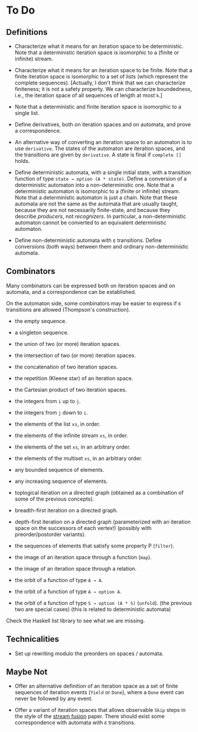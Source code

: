 # To Do

## Definitions

* Characterize what it means for an iteration space to be
  deterministic. Note that a deterministic iteration space
  is isomorphic to a (finite or infinite) stream.

* Characterize what it means for an iteration space to be
  finite. Note that a finite iteration space is isomorphic
  to a set of lists (which represent the complete sequences).
  [Actually, I don't think that we can characterize finiteness;
  it is not a safety property. We can characterize boundedness,
  i.e., the iteration space of all sequences of length at most `k`.]

* Note that a deterministic and finite iteration space is
  isomorphic to a single list.

* Define derivatives, both on iteration spaces and on automata,
  and prove a correspondence.

* An alternative way of converting an iteration space to an automaton is to
  use `derivative`. The states of the automaton are iteration spaces, and the
  transitions are given by `derivative`. A state is final if `complete []`
  holds.

* Define deterministic automata, with a single initial state, with a
  transition function of type `state → option (A * state)`.
  Define a conversion of a deterministic automaton into
  a non-deterministic one.
  Note that a deterministic automaton is isomorphic
  to a (finite or infinite) stream.
  Note that a deterministic automaton is just a chain.
  Note that these automata are not the same as the automata that are
  usually taught, because they are not necessarily finite-state, and
  because they describe *producers*, not *recognizers*.
  In particular, a non-deterministic automaton cannot be
  converted to an equivalent deterministic automaton.

* Define non-deterministic automata with ε transitions. Define conversions
  (both ways) between them and ordinary non-deterministic automata.

## Combinators

Many combinators can be expressed both on iteration spaces
and on automata, and a correspondence can be established.

On the automaton side, some combinators may be easier to express
if ε transitions are allowed (Thompson's construction).

* the empty sequence.
* a singleton sequence.
* the union of two (or more) iteration spaces.
* the intersection of two (or more) iteration spaces.
* the concatenation of two iteration spaces.
* the repetition (Kleene star) of an iteration space.
* the Cartesian product of two iteration spaces.

* the integers from `i` up to `j`.
* the integers from `j` down to `i`.
* the elements of the list `xs`, in order.
* the elements of the infinite stream `xs`, in order.
* the elements of the set `xs`, in an arbitrary order.
* the elements of the multiset `xs`, in an arbitrary order.
* any bounded sequence of elements.
* any increasing sequence of elements.

* toplogical iteration on a directed graph
    (obtained as a combination of some of the previous concepts).
* breadth-first iteration on a directed graph.
* depth-first iteration on a directed graph
    (parameterized with an iteration space on the successors of each vertex!)
    (possibly with preorder/postorder variants).

* the sequences of elements that satisfy some property P (`filter`).
* the image of an iteration space through a function (`map`).
* the image of an iteration space through a relation.
* the orbit of a function of type `A → A`.
* the orbit of a function of type `A → option A`.
* the orbit of a function of type `S → option (A * S)` (`unfold`).
    (the previous two are special cases)
    (this is related to deterministic automata)

Check the Haskell list library to see what we are missing.

## Technicalities

* Set up rewriting modulo the preorders on spaces / automata.

## Maybe Not

* Offer an alternative definition of an iteration space as a set of finite
  sequences of iteration events (`Yield` or `Done`), where a `Done` event can
  never be followed by any event.

* Offer a variant of iteration spaces
  that allows observable `Skip` steps in the style of the
  [stream fusion](https://dl.acm.org/doi/10.1145/1291220.1291199) paper.
  There should exist some correspondence with automata with ε transitions.
